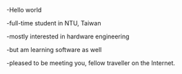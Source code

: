 -Hello world 

-full-time student in NTU, Taiwan

-mostly interested in hardware engineering

-but am learning software as well

-pleased to be meeting you, fellow traveller on the Internet.
<!---
Min-Lun-Tsou/Min-Lun-Tsou is a ✨ special ✨ repository because its `README.md` (this file) appears on your GitHub profile.
You can click the Preview link to take a look at your changes.
--->
